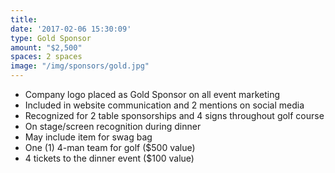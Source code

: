 ```yaml
---
title: 
date: '2017-02-06 15:30:09'
type: Gold Sponsor
amount: "$2,500"
spaces: 2 spaces
image: "/img/sponsors/gold.jpg"
---
```


* Company logo placed as Gold Sponsor on all event marketing
* Included in website communication and 2 mentions on social media
* Recognized for 2 table sponsorships and 4 signs throughout golf course
* On stage/screen recognition during dinner
* May include item for swag bag
* One (1) 4-man team for golf ($500 value)
* 4 tickets to the dinner event ($100 value)
